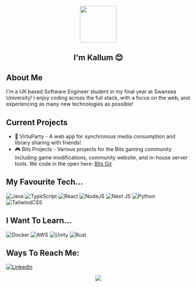 <div id="header" align="center">
  <img src="https://avatars.githubusercontent.com/u/57623845?v=4" width="100"/>
  
  <h2>I'm Kallum 😊</h2>
</div>

## About Me
I'm a UK based Software Engineer student in my final year at Swansea University! I enjoy coding across the full stack, with a focus on the web, and experiencing as many new technologies as possible!

## Current Projects
- 🍿 VirtuParty - A web app for synchronous media consumption and library sharing with friends!
- 🎮 Bits Projects - Various projects for the Bits gaming community including game modifications, community website, and in-house server tools. We code in the open here: [Bits Git](https://hogwarts.bits.team/git/Bits)

## My Favourite Tech...
![Java](https://img.shields.io/badge/java-%23ED8B00.svg?style=for-the-badge&logo=java&logoColor=white) ![TypeScript](https://img.shields.io/badge/typescript-%23007ACC.svg?style=for-the-badge&logo=typescript&logoColor=white) ![React](https://img.shields.io/badge/react-%2320232a.svg?style=for-the-badge&logo=react&logoColor=%2361DAFB) ![NodeJS](https://img.shields.io/badge/node.js-6DA55F?style=for-the-badge&logo=node.js&logoColor=white) ![Next JS](https://img.shields.io/badge/Next-black?style=for-the-badge&logo=next.js&logoColor=white) ![Python](https://img.shields.io/badge/python-3670A0?style=for-the-badge&logo=python&logoColor=ffdd54) ![TailwindCSS](https://img.shields.io/badge/tailwindcss-%2338B2AC.svg?style=for-the-badge&logo=tailwind-css&logoColor=white)

## I Want To Learn...
![Docker](https://img.shields.io/badge/docker-%230db7ed.svg?style=for-the-badge&logo=docker&logoColor=white)
![AWS](https://img.shields.io/badge/AWS-%23FF9900.svg?style=for-the-badge&logo=amazon-aws&logoColor=white)
![Unity](https://img.shields.io/badge/unity-%23000000.svg?style=for-the-badge&logo=unity&logoColor=white)
![Rust](https://img.shields.io/badge/rust-%23000000.svg?style=for-the-badge&logo=rust&logoColor=white)

## Ways To Reach Me:
[![LinkedIn](https://img.shields.io/badge/linkedin-%230077B5.svg?style=for-the-badge&logo=linkedin&logoColor=white)]()


<div id="header" align="center">
  <img src="https://readme-jokes.vercel.app/api" />  
</div>